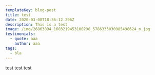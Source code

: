 ```yaml
---
templateKey: blog-post
title: test
date: 2020-03-08T18:36:12.296Z
description: This is a test
image: /img/26863894_1603219453100298_5786333030985498624_n.jpg
testimonials:
  - quote: aaa
    author: aaa
tags:
  - bla
---
```

test test test